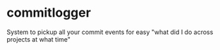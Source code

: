 # commitlogger
System to pickup all your commit events for easy "what did I do across projects at what time" 
